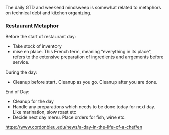 The daily GTD and weekend mindsweep is somewhat related to metaphors on technical debt and kitchen organizing.   

### Restaurant Metaphor
Before the start of restaurant day:  
- Take stock of inventory
- mise en place. This French term, meaning "everything in its place", refers to the extensive preparation of ingredients and arrgements before service.

During the day:  
- Cleanup before start. Cleanup as you go. Cleanup after you are done.  

End of Day:  
- Cleanup for the day
- Handle any preparations which needs to be done today for next day. Like marination, slow roast etc  
- Decide next day menu. Place orders for fish, wine etc.  

https://www.cordonbleu.edu/news/a-day-in-the-life-of-a-chef/en

